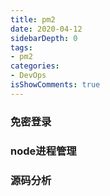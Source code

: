 ```yaml
---
title: pm2
date: 2020-04-12
sidebarDepth: 0
tags:
- pm2
categories:
- DevOps
isShowComments: true
---
```


### 免密登录


### node进程管理

### 源码分析

